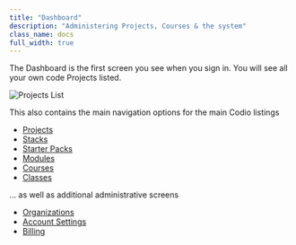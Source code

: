 ```yaml
---
title: "Dashboard"
description: "Administering Projects, Courses & the system"
class_name: docs
full_width: true
---
```


The Dashboard is the first screen you see when you sign in. You will see all your own code Projects listed.

![Projects List](/img/docs/projects_list.png)

This also contains the main navigation options for the main Codio listings

- [Projects](/docs/dashboard/projects/)
- [Stacks](/docs/dashboard/stacks/)
- [Starter Packs](/docs/dashboard/packs/)
- [Modules](/docs/dashboard/modules/)
- [Courses](/docs/dashboard/courses/)
- [Classes](/docs/dashboard/classes/)

... as well as additional administrative screens

- [Organizations](/docs/dashboard/organizations/)
- [Account Settings](/docs/dashboard/settings/)
- [Billing](/docs/dashboard/billing/)
